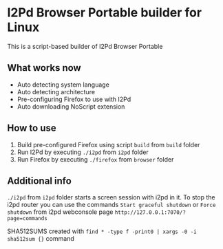 I2Pd Browser Portable builder for Linux
=====
This is a script-based builder of I2Pd Browser Portable

What works now
-----
* Auto detecting system language
* Auto detecting architecture
* Pre-configuring Firefox to use with I2Pd
* Auto downloading NoScript extension

How to use
-----
1. Build pre-configured Firefox using script `build` from `build` folder
2. Run I2Pd by executing `./i2pd` from `i2pd` folder
3. Run Firefox by executing `./firefox` from `browser` folder

Additional info
-----
`./i2pd` from `i2pd` folder starts a screen session with i2pd in it.
To stop the i2pd router you can use the commands `Start graceful shutdown` or `Force shutdown`
from i2pd webconsole page `http://127.0.0.1:7070/?page=commands`

SHA512SUMS created with `find * -type f -print0 | xargs -0 -i sha512sum {}` command
